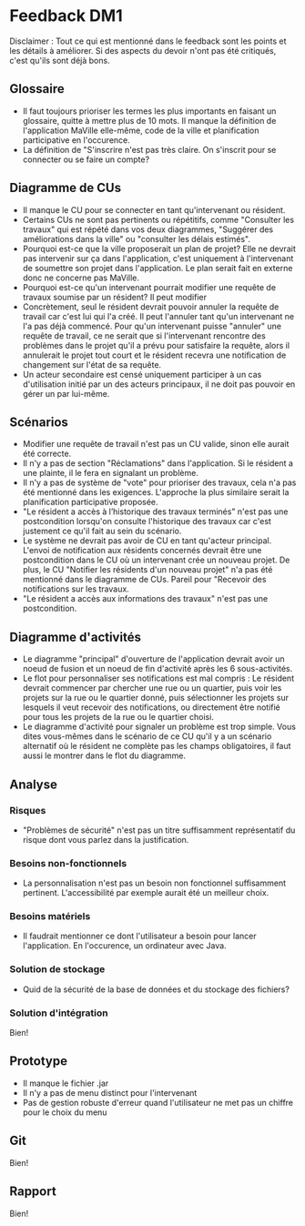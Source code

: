 # Feedback DM1

Disclaimer : Tout ce qui est mentionné dans le feedback sont les points et les détails à améliorer. Si des aspects du devoir n'ont pas été critiqués, c'est qu'ils sont déjà bons.

## Glossaire

- Il faut toujours prioriser les termes les plus importants en faisant un glossaire, quitte à mettre plus de 10 mots. Il manque la définition de l'application MaVille elle-même, code de la ville et planification participative en l'occurence.
- La définition de "S'inscrire n'est pas très claire. On s'inscrit pour se connecter ou se faire un compte?

## Diagramme de CUs

- Il manque le CU pour se connecter en tant qu'intervenant ou résident.
- Certains CUs ne sont pas pertinents ou répétitifs, comme "Consulter les travaux" qui est répété dans vos deux diagrammes, "Suggérer des améliorations dans la ville" ou "consulter les délais estimés".
- Pourquoi est-ce que la ville proposerait un plan de projet? Elle ne devrait pas intervenir sur ça dans l'application, c'est uniquement à l'intervenant de soumettre son projet dans l'application. Le plan serait fait en externe donc ne concerne pas MaVille.
- Pourquoi est-ce qu'un intervenant pourrait modifier une requête de travaux soumise par un résident? Il peut modifier 
- Concrètement, seul le résident devrait pouvoir annuler la requête de travail car c'est lui qui l'a créé. Il peut l'annuler tant qu'un intervenant ne l'a pas déjà commencé. Pour qu'un intervenant puisse "annuler" une requête de travail, ce ne serait que si l'intervenant rencontre des problèmes dans le projet qu'il a prévu pour satisfaire la requête, alors il annulerait le projet tout court et le résident recevra une notification de changement sur l'état de sa requête.
- Un acteur secondaire est censé uniquement participer à un cas d'utilisation initié par un des acteurs principaux, il ne doit pas pouvoir en gérer un par lui-même.

## Scénarios

- Modifier une requête de travail n'est pas un CU valide, sinon elle aurait été correcte.
- Il n'y a pas de section "Réclamations" dans l'application. Si le résident a une plainte, il le fera en signalant un problème.
- Il n'y a pas de système de "vote" pour prioriser des travaux, cela n'a pas été mentionné dans les exigences. L'approche la plus similaire serait la planification participative proposée.
- "Le résident a accès à l’historique des travaux terminés" n'est pas une postcondition lorsqu'on consulte l'historique des travaux car c'est justement ce qu'il fait au sein du scénario.
- Le système ne devrait pas avoir de CU en tant qu'acteur principal. L'envoi de notification aux résidents concernés devrait être une postcondition dans le CU où un intervenant crée un nouveau projet. De plus, le CU "Notifier les résidents d'un nouveau projet" n'a pas été mentionné dans le diagramme de CUs. Pareil pour "Recevoir des notifications sur les travaux.
- "Le résident a accès aux informations des travaux" n'est pas une postcondition.

## Diagramme d'activités

- Le diagramme "principal" d'ouverture de l'application devrait avoir un noeud de fusion et un noeud de fin d'activité après les 6 sous-activités.
- Le flot pour personnaliser ses notifications est mal compris : Le résident devrait commencer par chercher une rue ou un quartier, puis voir les projets sur la rue ou le quartier donné, puis sélectionner les projets sur lesquels il veut recevoir des notifications, ou directement être notifié pour tous les projets de la rue ou le quartier choisi. 
- Le diagramme d'activité pour signaler un problème est trop simple. Vous dites vous-mêmes dans le scénario de ce CU qu'il y a un scénario alternatif où le résident ne complète pas les champs obligatoires, il faut aussi le montrer dans le flot du diagramme.

## Analyse

### Risques

- "Problèmes de sécurité" n'est pas un titre suffisamment représentatif du risque dont vous parlez dans la justification.

### Besoins non-fonctionnels

- La personnalisation n'est pas un besoin non fonctionnel suffisamment pertinent. L'accessibilité par exemple aurait été un meilleur choix.

### Besoins matériels

- Il faudrait mentionner ce dont l'utilisateur a besoin pour lancer l'application. En l'occurence, un ordinateur avec Java.

### Solution de stockage

- Quid de la sécurité de la base de données et du stockage des fichiers?

### Solution d'intégration

Bien!

## Prototype

- Il manque le fichier .jar
- Il n'y a pas de menu distinct pour l'intervenant
- Pas de gestion robuste d'erreur quand l'utilisateur ne met pas un chiffre pour le choix du menu

## Git 

Bien!

## Rapport

Bien!

